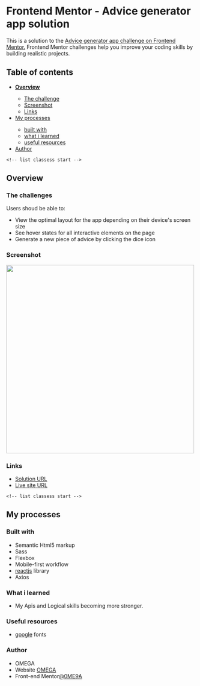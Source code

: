 <body>
<h1>Frontend Mentor - Advice generator app solution</h1>
<p>This is a solution to the <a href="https://www.frontendmentor.io/challenges/advice-generator-app-QdUG-13db">Advice generator app challenge on Frontend Mentor.</a> Frontend Mentor challenges help you improve your coding skills by building realistic projects.</p>

<h2>Table of contents</h2>
<ul>
  <li><strong><a href="#overview">Overview</a></strong></li>
  <ul>
    <li><a href="#thechallenges">The challenge</a></li>
    <li><a href="#screenshot">Screenshot</a></li>
    <li><a href="#links">Links</a></li>
  </ul>
  <li><a href="#my-processes">My processes</a></li>
  <ul>
    <li><a href="#built-with">built with</a></li>
    <li><a href="#what-i-learned">what i learned</a></li>
    <li><a href="#useful-resources">useful resources</a></li>
   </ul>
   <li><a href="#author">Author</a></li>
</ul>



    <!-- list classess start -->
<h2 id="overview">Overview</h2>
<h3>The challenges</h3>
<p>Users shoud be able to:</p>
<ul>
  <li>View the optimal layout for the app depending on their device's screen size</li>
  <li>See hover states for all interactive elements on the page</li>
  <li>Generate a new piece of advice by clicking the dice icon</li>
</ul>
<h3 id="screenshot">Screenshot</h3>
<img width="500" src="https://images.unsplash.com/photo-1563467943-942a5c6e4ea1?ixlib=rb-1.2.1&ixid=MnwxMjA3fDB8MHxwaG90by1wYWdlfHx8fGVufDB8fHx8&auto=format&fit=crop&w=1470&q=80" alt="">
<h3 id="links">Links</h3>
<ul>
  <li><a href="https://github.com/0ME9A/advice-generator">Solution URL</a></li>
  <li><a href="https://0me9a.github.io/advice-generator/">Live site URL</a></li>
</ul>
    <!-- list classess end -->


    <!-- list classess start -->
<h2 id="my-processes">My processes</h2>
<h3 id="built-with">Built with</h3>
<ul>
  <li>Semantic Html5 markup</li>
  <li>Sass</li>
  <li>Flexbox</li>
  <li>Mobile-first workflow</li>
  <li><a href="https://reactjs.com">reactjs</a> library</li>
  <li>Axios</li>
</ul>
<h3 id="what-i-learned">What i learned</h3>
<ul>
  <li>My Apis and Logical skills becoming more stronger.</li>
</ul>

<h3 id="useful-resources">Useful resources</h3>
<ul>
  <li>
    <a href="https://fonts.google.com/">google</a> fonts
  </li>
</ul>
<h3 id="author">Author</h3>
<ul>
  <li>OMEGA</li>
  <li>Website <a href="https://ome9a.com">OMEGA</a></li>
  <li>Front-end Mentor<a href="https://www.frontendmentor.io/profile/0me9a">@0ME9A</a></li>
</ul>
    <!-- list classess end -->
